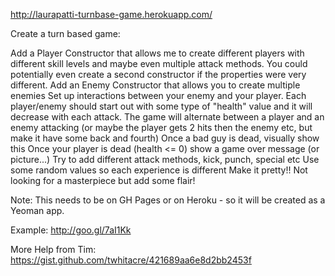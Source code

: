 http://laurapatti-turnbase-game.herokuapp.com/

Create a turn based game:

Add a Player Constructor that allows me to create different players with different skill levels and maybe even multiple attack methods. You could potentially even create a second constructor if the properties were very different.
Add an Enemy Constructor that allows you to create multiple enemies 
Set up interactions between your enemy and your player.
Each player/enemy should start out with some type of "health" value and it will decrease with each attack.
The game will alternate between a player and an enemy attacking (or maybe the player gets 2 hits then the enemy etc, but make it have some back and fourth)
Once a bad guy is dead, visually show this
Once your player is dead (health <= 0) show a game over message (or picture...)
Try to add different attack methods, kick, punch, special etc
Use some random values so each experience is different
Make it pretty!! Not looking for a masterpiece but add some flair!

Note: This needs to be on GH Pages or on Heroku - so it will be created as a Yeoman app.

Example: http://goo.gl/7aI1Kk

More Help from Tim: https://gist.github.com/twhitacre/421689aa6e8d2bb2453f